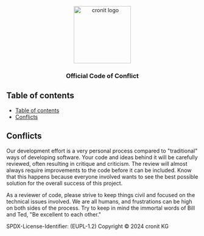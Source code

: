 <p align="center">
  <a href="https://www.cronit.io/" target="_blank" rel="noopener noreferrer">
    <img src="https://avatars.githubusercontent.com/u/89402750?s=200&v=4" alt="cronit logo" height="150">
  </a>
</p>

<h3 align="center">Official Code of Conflict</h3>

## Table of contents

- [Table of contents](#table-of-contents)
- [Conflicts](#conflicts)

## [](#conflicts)Conflicts

Our development effort is a very personal process compared
to "traditional" ways of developing software. Your code and ideas
behind it will be carefully reviewed, often resulting in critique and
criticism. The review will almost always require improvements to the
code before it can be included. Know that this happens because everyone
involved wants to see the best possible solution for the overall success
of this project.

As a reviewer of code, please strive to keep things civil and focused on
the technical issues involved. We are all humans, and frustrations can
be high on both sides of the process. Try to keep in mind the immortal
words of Bill and Ted, "Be excellent to each other."

SPDX-License-Identifier: (EUPL-1.2)
Copyright © 2024 cronit KG
